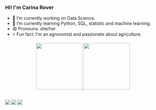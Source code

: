 ### Hi! I'm Carina Rover 

- 🔭 I’m currently working on Data Science.
- 🌱 I’m currently learning Python, SQL, statistic and machine learning.
- 😄 Pronouns: she/her
- ⚡ Fun fact: I'm an agronomist and passionate about agriculture.

<div align="center">
  <a href="https://github.com/carinarover">
  <img height="150em" src="https://github-readme-stats.vercel.app/api?username=carinarover&show_icons=true&theme=tokyonight&include_all_commits=true&count_private=true"/>
  <img height="150em" src="https://github-readme-stats.vercel.app/api/top-langs/?username=carinarover&layout=compact&langs_count=7&theme=tokyonight"/>
</div>

 </div>
 
 ##
 <div> 
  <a href = "mailto:carinamrover@gmail.com"><img src="https://img.shields.io/badge/Gmail-D14836?style=for-the-badge&logo=gmail&logoColor=white" target="_blank"></a>
  <a href="https://www.linkedin.com/in/carinarover" target="_blank"><img src="https://img.shields.io/badge/-LinkedIn-%230077B5?style=for-the-badge&logo=linkedin&logoColor=white" target="_blank"></a> 
  <a href = "https://medium.com/@carinarover"><img src="https://img.shields.io/badge/Medium-12100E?style=for-the-badge&logo=medium&logoColor=white" target="_blank"></a>
